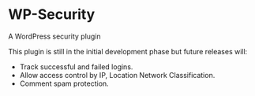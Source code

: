 # WP-Security
A WordPress security plugin

This plugin is still in the initial development phase but future releases will:
- Track successful and failed logins.
- Allow access control by IP, Location Network Classification.
- Comment spam protection.
